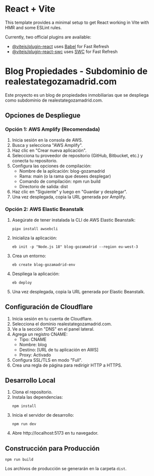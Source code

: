 # React + Vite

This template provides a minimal setup to get React working in Vite with HMR and some ESLint rules.

Currently, two official plugins are available:

- [@vitejs/plugin-react](https://github.com/vitejs/vite-plugin-react/blob/main/packages/plugin-react/README.md) uses [Babel](https://babeljs.io/) for Fast Refresh
- [@vitejs/plugin-react-swc](https://github.com/vitejs/vite-plugin-react-swc) uses [SWC](https://swc.rs/) for Fast Refresh

# Blog Propiedades - Subdominio de realestategozamadrid.com

Este proyecto es un blog de propiedades inmobiliarias que se despliega como subdominio de realestategozamadrid.com.

## Opciones de Despliegue

### Opción 1: AWS Amplify (Recomendada)

1. Inicia sesión en la consola de AWS.
2. Busca y selecciona "AWS Amplify".
3. Haz clic en "Crear nueva aplicación".
4. Selecciona tu proveedor de repositorio (GitHub, Bitbucket, etc.) y conecta tu repositorio.
5. Configura las opciones de compilación:
   - Nombre de la aplicación: blog-gozamadrid
   - Rama: main (o la rama que desees desplegar)
   - Comando de compilación: npm run build
   - Directorio de salida: dist
6. Haz clic en "Siguiente" y luego en "Guardar y desplegar".
7. Una vez desplegada, copia la URL generada por Amplify.

### Opción 2: AWS Elastic Beanstalk

1. Asegúrate de tener instalada la CLI de AWS Elastic Beanstalk:
   ```
   pipx install awsebcli
   ```

2. Inicializa la aplicación:
   ```
   eb init -p "Node.js 18" blog-gozamadrid --region eu-west-3
   ```

3. Crea un entorno:
   ```
   eb create blog-gozamadrid-env
   ```

4. Despliega la aplicación:
   ```
   eb deploy
   ```

5. Una vez desplegada, copia la URL generada por Elastic Beanstalk.

## Configuración de Cloudflare

1. Inicia sesión en tu cuenta de Cloudflare.
2. Selecciona el dominio realestategozamadrid.com.
3. Ve a la sección "DNS" en el panel lateral.
4. Agrega un registro CNAME:
   - Tipo: CNAME
   - Nombre: blog
   - Destino: [URL de tu aplicación en AWS]
   - Proxy: Activado
5. Configura SSL/TLS en modo "Full".
6. Crea una regla de página para redirigir HTTP a HTTPS.

## Desarrollo Local

1. Clona el repositorio.
2. Instala las dependencias:
   ```
   npm install
   ```
3. Inicia el servidor de desarrollo:
   ```
   npm run dev
   ```
4. Abre http://localhost:5173 en tu navegador.

## Construcción para Producción

```
npm run build
```

Los archivos de producción se generarán en la carpeta `dist`.
